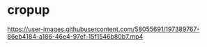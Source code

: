 # cropup

https://user-images.githubusercontent.com/58055691/197389767-86eb4184-a186-46e4-97ef-15f1546b80b7.mp4

